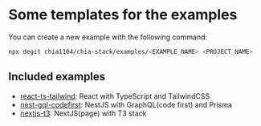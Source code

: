 # Some templates for the examples

You can create a new example with the following command:

```bash
npx degit chia1104/chia-stack/examples/<EXAMPLE_NAME> <PROJECT_NAME>
```

## Included examples

- [react-ts-tailwind](./react-ts-tailwind): React with TypeScript and TailwindCSS
- [nest-gql-codefirst](./nest-gql-codefirst): NestJS with GraphQL(code first) and Prisma
- [nextjs-t3](./nextjs-t3): NextJS(page) with T3 stack
